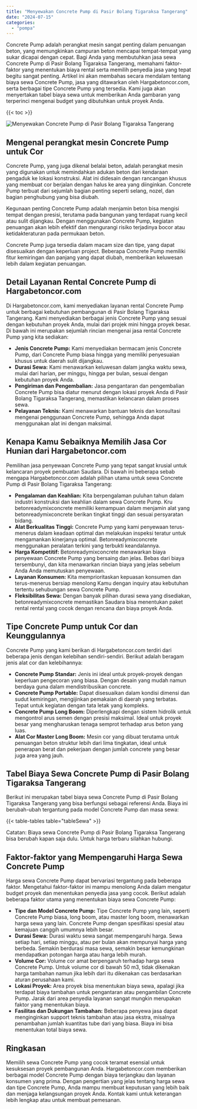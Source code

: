 ```yaml
---
title: "Menyewakan Concrete Pump di Pasir Bolang Tigaraksa Tangerang"
date: "2024-07-15"
categories: 
  - "pompa"
---
```




Concrete Pump adalah perangkat mesin sangat penting dalam penuangan beton, yang memungkinkan campuran beton mencapai tempat-tempat yang sukar dicapai dengan cepat. Bagi Anda yang membutuhkan jasa sewa Concrete Pump di Pasir Bolang Tigaraksa Tangerang, memahami faktor-faktor yang menentukan biaya rental serta memilih penyedia jasa yang tepat begitu sangat penting. Artikel ini akan membahas secara mendalam tentang biaya sewa Concrete Pump, jasa yang ditawarkan oleh Hargabetoncor.com, serta berbagai tipe Concrete Pump yang tersedia. Kami juga akan menyertakan tabel biaya sewa untuk memberikan Anda gambaran yang terperinci mengenai budget yang dibutuhkan untuk proyek Anda.

{{< toc >}}

![Menyewakan Concrete Pump di Pasir Bolang Tigaraksa Tangerang](https://hargareadymixid.github.io/pompa/concrete-pump%20(27).png)

## Mengenal perangkat mesin Concrete Pump untuk Cor

Concrete Pump, yang juga dikenal belalai beton, adalah perangkat mesin yang digunakan untuk memindahkan adukan beton dari kendaraan pengaduk ke lokasi konstruksi. Alat ini didesain dengan rancangan khusus yang membuat cor berjalan dengan halus ke area yang diinginkan. Concrete Pump terbuat dari sejumlah bagian penting seperti selang, nozel, dan bagian penghubung yang bisa diubah.

Kegunaan penting Concrete Pump adalah menjamin beton bisa mengisi tempat dengan presisi, terutama pada bangunan yang terdapat ruang kecil atau sulit dijangkau. Dengan menggunakan Concrete Pump, kegiatan penuangan akan lebih efektif dan mengurangi risiko terjadinya bocor atau ketidakteraturan pada permukaan beton.

Concrete Pump juga tersedia dalam macam size dan tipe, yang dapat disesuaikan dengan keperluan project. Beberapa Concrete Pump memiliki fitur kemiringan dan panjang yang dapat diubah, memberikan keluwesan lebih dalam kegiatan penuangan.

## Detail Layanan Rental Concrete Pump di Hargabetoncor.com

Di Hargabetoncor.com, kami menyediakan layanan rental Concrete Pump untuk berbagai kebutuhan pembangunan di Pasir Bolang Tigaraksa Tangerang. Kami menyediakan berbagai jenis Concrete Pump yang sesuai dengan kebutuhan proyek Anda, mulai dari projek mini hingga proyek besar. Di bawah ini merupakan sejumlah rincian mengenai jasa rental Concrete Pump yang kita sediakan:

- **Jenis Concrete Pump:** Kami menyediakan bermacam jenis Concrete Pump, dari Concrete Pump biasa hingga yang memiliki penyesuaian khusus untuk daerah sulit dijangkau.
- **Durasi Sewa:** Kami menawarkan keluwesan dalam jangka waktu sewa, mulai dari harian, per minggu, hingga per bulan, sesuai dengan kebutuhan proyek Anda.
- **Pengiriman dan Pengembalian:** Jasa pengantaran dan pengembalian Concrete Pump bisa diatur menurut dengan lokasi proyek Anda di Pasir Bolang Tigaraksa Tangerang, memastikan kelancaran dalam proses sewa.
- **Pelayanan Teknis:** Kami menawarkan bantuan teknis dan konsultasi mengenai penggunaan Concrete Pump, sehingga Anda dapat menggunakan alat ini dengan maksimal.

## Kenapa Kamu Sebaiknya Memilih Jasa Cor Hunian dari Hargabetoncor.com

Pemilihan jasa penyewaan Concrete Pump yang tepat sangat krusial untuk kelancaran proyek pembuatan Saudara. Di bawah ini beberapa sebab mengapa Hargabetoncor.com adalah pilihan utama untuk sewa Concrete Pump di Pasir Bolang Tigaraksa Tangerang:

- **Pengalaman dan Keahlian:** Kita berpengalaman puluhan tahun dalam industri konstruksi dan keahlian dalam sewa Concrete Pump. Kru betonreadymixconcrete memiliki kemampuan dalam menjamin alat yang betonreadymixconcrete berikan tingkat tinggi dan sesuai persyaratan bidang.
- **Alat Berkualitas Tinggi:** Concrete Pump yang kami penyewaan terus-menerus dalam keadaan optimal dan melakukan inspeksi teratur untuk mengamankan kinerjanya optimal. Betonreadymixconcrete menggunakan peralatan terkini yang terbukti keandalannya.
- **Harga Kompetitif:** Betonreadymixconcrete menawarkan biaya penyewaan Concrete Pump yang bersaing dan jelas. Bebas dari biaya tersembunyi, dan kita menawarkan rincian biaya yang jelas sebelum Anda Anda memutuskan penyewaan.
- **Layanan Konsumen:** Kita memprioritaskan kepuasan konsumen dan terus-menerus bersiap menolong Kamu dengan inquiry atau kebutuhan tertentu sehubungan sewa Concrete Pump.
- **Fleksibilitas Sewa:** Dengan banyak pilihan durasi sewa yang disediakan, betonreadymixconcrete memastikan Saudara bisa menentukan paket rental rental yang cocok dengan rencana dan biaya proyek Anda.

## Tipe Concrete Pump untuk Cor dan Keunggulannya

Concrete Pump yang kami berikan di Hargabetoncor.com terdiri dari beberapa jenis dengan kelebihan sendiri-sendiri. Berikut adalah beragam jenis alat cor dan kelebihannya:

- **Concrete Pump Standar:** Jenis ini ideal untuk proyek-proyek dengan keperluan pengecoran yang biasa. Dengan desain yang mudah namun berdaya guna dalam mendistribusikan concrete.
- **Concrete Pump Portable:** Dapat disesuaikan dalam kondisi dimensi dan sudut kemiringan, mengijinkan pemakaian di daerah yang terbatas. Tepat untuk kegiatan dengan tata letak yang kompleks.
- **Concrete Pump Long Boom:** Diperlengkapi dengan sistem hidrolik untuk mengontrol arus semen dengan presisi maksimal. Ideal untuk proyek besar yang mengharuskan tenaga semprot terhadap arus beton yang luas.
- **Alat Cor Master Long Boom:** Mesin cor yang dibuat terutama untuk penuangan beton struktur lebih dari lima tingkatan, ideal untuk penerapan berat dan pekerjaan dengan jumlah concrete yang besar juga area yang jauh.

## Tabel Biaya Sewa Concrete Pump di Pasir Bolang Tigaraksa Tangerang

Berikut ini merupakan tabel biaya sewa Concrete Pump di Pasir Bolang Tigaraksa Tangerang yang bisa berfungsi sebagai referensi Anda. Biaya ini berubah-ubah tergantung pada model Concrete Pump dan masa sewa:

{{< table-tables table="tableSewa" >}}

Catatan: Biaya sewa Concrete Pump di Pasir Bolang Tigaraksa Tangerang bisa berubah kapan saja dulu. Untuk harga terbaru silahkan hubungi.

## Faktor-faktor yang Mempengaruhi Harga Sewa Concrete Pump

Harga sewa Concrete Pump dapat bervariasi tergantung pada beberapa faktor. Mengetahui faktor-faktor ini mampu menolong Anda dalam mengatur budget proyek dan menentukan penyedia jasa yang cocok. Berikut adalah beberapa faktor utama yang menentukan biaya sewa Concrete Pump:

- **Tipe dan Model Concrete Pump:** Tipe Concrete Pump yang lain, seperti Concrete Pump biasa, long boom, atau master long boom, menawarkan harga sewa yang lain. Concrete Pump dengan spesifikasi spesial atau kemajuan canggih umumnya lebih besar.
- **Durasi Sewa:** Durasi waktu sewa sangat mempengaruhi harga. Sewa setiap hari, setiap minggu, atau per bulan akan mempunyai harga yang berbeda. Semakin berdurasi masa sewa, semakin besar kemungkinan mendapatkan potongan harga atau harga lebih murah.
- **Volume Cor:** Volume cor amat berpengaruh terhadap harga sewa Concrete Pump. Untuk volume cor di bawah 50 m3, tidak dikenakan harga tambahan namun jika lebih dari itu dikenakan cas berdasarkan aturan perusahaan kami.
- **Lokasi Proyek:** Area proyek bisa menentukan biaya sewa, apalagi jika terdapat biaya tambahan untuk pengantaran atau pengambilan Concrete Pump. Jarak dari area penyedia layanan sangat mungkin merupakan faktor yang menentukan biaya.
- **Fasilitas dan Dukungan Tambahan:** Beberapa penyewa jasa dapat menginginkan support teknis tambahan atau jasa ekstra, misalnya penambahan jumlah kuantitas tube dari yang biasa. Biaya ini bisa menentukan total biaya sewa.

## Ringkasan

Memilih sewa Concrete Pump yang cocok teramat esensial untuk kesuksesan proyek pembangunan Anda. Hargabetoncor.com memberikan berbagai model Concrete Pump dengan biaya terjangkau dan layanan konsumen yang prima. Dengan pengertian yang jelas tentang harga sewa dan tipe Concrete Pump, Anda mampu membuat keputusan yang lebih baik dan menjaga kelangsungan proyek Anda. Kontak kami untuk keterangan lebih lengkap atau untuk membuat pemesanan.
